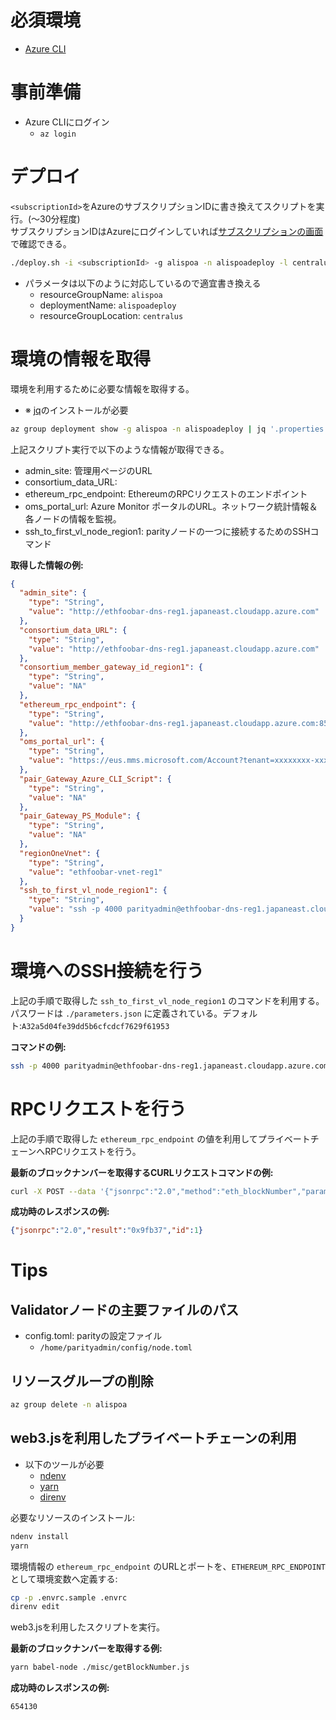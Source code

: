 # 必須環境
- [Azure CLI](https://docs.microsoft.com/ja-jp/cli/azure/install-azure-cli?view=azure-cli-latest)
  
# 事前準備
- Azure CLIにログイン
  - `az login`
  
# デプロイ
`<subscriptionId>`をAzureのサブスクリプションIDに書き換えてスクリプトを実行。(〜30分程度)  
サブスクリプションIDはAzureにログインしていれば[サブスクリプションの画面](https://portal.azure.com/?pub_source=email&pub_status=success#blade/Microsoft_Azure_Billing/ModernBillingMenuBlade/Subscriptions)で確認できる。

```bash
./deploy.sh -i <subscriptionId> -g alispoa -n alispoadeploy -l centralus
```

- パラメータは以下のように対応しているので適宜書き換える
  - resourceGroupName: `alispoa`
  - deploymentName: `alispoadeploy`
  - resourceGroupLocation: `centralus`

# 環境の情報を取得
環境を利用するために必要な情報を取得する。
- ※ [jq](https://stedolan.github.io/jq/)のインストールが必要

```bash
az group deployment show -g alispoa -n alispoadeploy | jq '.properties.outputs'
```  

上記スクリプト実行で以下のような情報が取得できる。

- admin_site: 管理用ページのURL
- consortium_data_URL:  
- ethereum_rpc_endpoint: EthereumのRPCリクエストのエンドポイント
- oms_portal_url: Azure Monitor ポータルのURL。ネットワーク統計情報＆各ノードの情報を監視。
- ssh_to_first_vl_node_region1: parityノードの一つに接続するためのSSHコマンド

**取得した情報の例:**
```json
{
  "admin_site": {
    "type": "String",
    "value": "http://ethfoobar-dns-reg1.japaneast.cloudapp.azure.com"
  },
  "consortium_data_URL": {
    "type": "String",
    "value": "http://ethfoobar-dns-reg1.japaneast.cloudapp.azure.com"
  },
  "consortium_member_gateway_id_region1": {
    "type": "String",
    "value": "NA"
  },
  "ethereum_rpc_endpoint": {
    "type": "String",
    "value": "http://ethfoobar-dns-reg1.japaneast.cloudapp.azure.com:8540"
  },
  "oms_portal_url": {
    "type": "String",
    "value": "https://eus.mms.microsoft.com/Account?tenant=xxxxxxxx-xxxx-xxxx-xxxx-xxxxxxxxxx&resource=...ethfoobar-oms"
  },
  "pair_Gateway_Azure_CLI_Script": {
    "type": "String",
    "value": "NA"
  },
  "pair_Gateway_PS_Module": {
    "type": "String",
    "value": "NA"
  },
  "regionOneVnet": {
    "type": "String",
    "value": "ethfoobar-vnet-reg1"
  },
  "ssh_to_first_vl_node_region1": {
    "type": "String",
    "value": "ssh -p 4000 parityadmin@ethfoobar-dns-reg1.japaneast.cloudapp.azure.com"
  }
}
```

# 環境へのSSH接続を行う
上記の手順で取得した `ssh_to_first_vl_node_region1` のコマンドを利用する。  
パスワードは `./parameters.json` に定義されている。デフォルト:`A32a5d04fe39dd5b6cfcdcf7629f61953`

**コマンドの例:**
```bash
ssh -p 4000 parityadmin@ethfoobar-dns-reg1.japaneast.cloudapp.azure.com
```

# RPCリクエストを行う
上記の手順で取得した `ethereum_rpc_endpoint` の値を利用してプライベートチェーンへRPCリクエストを行う。

**最新のブロックナンバーを取得するCURLリクエストコマンドの例:**
```bash
curl -X POST --data '{"jsonrpc":"2.0","method":"eth_blockNumber","params":[],"id":1}' -H "Content-Type: application/json"  http://ethfoobar-dns-reg1.japaneast.cloudapp.azure.com:8540
```

**成功時のレスポンスの例:**

```json
{"jsonrpc":"2.0","result":"0x9fb37","id":1}
```


# Tips

## Validatorノードの主要ファイルのパス

- config.toml: parityの設定ファイル
  - `/home/parityadmin/config/node.toml`

## リソースグループの削除

```bash
az group delete -n alispoa
```

## web3.jsを利用したプライベートチェーンの利用
- 以下のツールが必要
  - [ndenv](https://github.com/riywo/ndenv)
  - [yarn](https://yarnpkg.com/lang/ja/)
  - [direnv](https://github.com/direnv/direnv)

必要なリソースのインストール:

```bash
ndenv install
yarn
```


環境情報の `ethereum_rpc_endpoint` のURLとポートを、`ETHEREUM_RPC_ENDPOINT`として環境変数へ定義する:

```bash
cp -p .envrc.sample .envrc
direnv edit
```

web3.jsを利用したスクリプトを実行。

**最新のブロックナンバーを取得する例:**

```bash
yarn babel-node ./misc/getBlockNumber.js
```

**成功時のレスポンスの例:**

```bash
654130
```